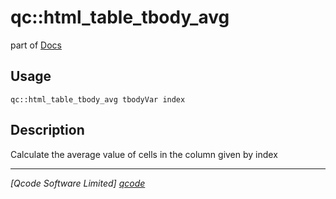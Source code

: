 qc::html_table_tbody_avg
========================

part of [Docs](../index.md)

Usage
-----
`qc::html_table_tbody_avg tbodyVar index`

Description
-----------
Calculate the average value of cells in the column given by index

----------------------------------
*[Qcode Software Limited] [qcode]*

[qcode]: http://www.qcode.co.uk "Qcode Software"